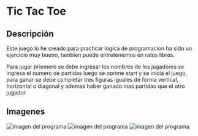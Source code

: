 # Tic Tac Toe

## Descripción

Este juego lo he creado para practicar logica de programacion ha sido un ejercicio muy bueno, tambien puede entretenernos en ratos libres.

Para jugar priemero se debe ingresar los nombres de los jugadores  se ingresa el numero de partidas luego se oprime start y se inicia el juego, para ganar se debe completar tres figuras iguales de forma vertical, horizontal o diagonal y ademas haber ganado mas partidas que el otro jugador.

## Imagenes
![imagen del programa](assets/pre1)
![imagen del programa](assets/pre2)
![imagen del programa](assets/pre3)